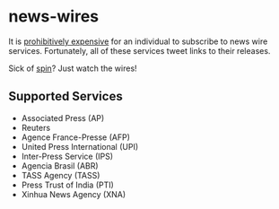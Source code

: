 # news-wires

It is [prohibitively expensive](https://www.quora.com/How-much-would-it-cost-to-have-access-and-authorization-to-use-Reuters-or-Associated-Press-news-wires-for-publication-online) for an individual
to subscribe to news wire services. Fortunately, all of these services tweet links
to their releases.

Sick of [spin](http://www.imdb.com/title/tt0114512/)? Just watch the wires!

## Supported Services

* Associated Press (AP)
* Reuters
* Agence France-Presse (AFP)
* United Press International (UPI)
* Inter-Press Service (IPS)
* Agencia Brasil (ABR)
* TASS Agency (TASS)
* Press Trust of India (PTI)
* Xinhua News Agency (XNA)
